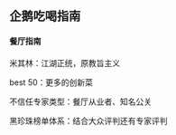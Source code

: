 ## 企鹅吃喝指南





#### 餐厅指南

米其林：江湖正统，原教旨主义



best 50：更多的创新菜



不信任专家类型：餐厅从业者、知名公关



黑珍珠榜单体系：结合大众评判还有专家评判





